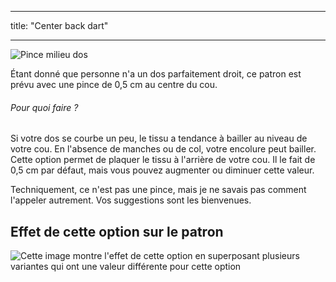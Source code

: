 - - -
title: "Center back dart"
- - -

![Pince milieu dos](centerbackdart.svg)

Étant donné que personne n'a un dos parfaitement droit, ce patron est prévu avec une pince de 0,5 cm au centre du cou.

<Note>

###### Pour quoi faire ?

Si votre dos se courbe un peu, le tissu a tendance à bailler au niveau de votre cou. En l'absence de manches ou de col, votre encolure peut bailler.
Cette option permet de plaquer le tissu à l'arrière de votre cou. Il le fait de 0,5 cm par défaut, mais vous pouvez augmenter ou diminuer cette valeur.

Techniquement, ce n'est pas une pince, mais je ne savais pas comment l'appeler autrement. Vos suggestions sont les bienvenues.

</Note>

## Effet de cette option sur le patron

![Cette image montre l'effet de cette option en superposant plusieurs variantes qui ont une valeur différente pour cette option](wahid_centerbackdart_sample.svg "Effect of this option on the pattern")
